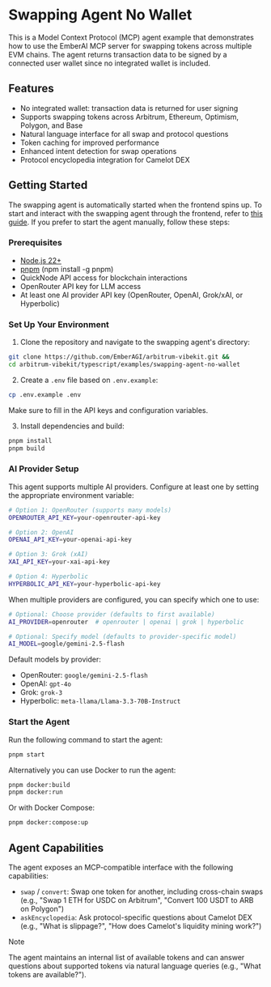 # Swapping Agent No Wallet

This is a Model Context Protocol (MCP) agent example that demonstrates how to use the EmberAI MCP server for swapping tokens across multiple EVM chains. The agent returns transaction data to be signed by a connected user wallet since no integrated wallet is included.

## Features

- No integrated wallet: transaction data is returned for user signing
- Supports swapping tokens across Arbitrum, Ethereum, Optimism, Polygon, and Base
- Natural language interface for all swap and protocol questions
- Token caching for improved performance
- Enhanced intent detection for swap operations
- Protocol encyclopedia integration for Camelot DEX

## Getting Started

The swapping agent is automatically started when the frontend spins up. To start and interact with the swapping agent through the frontend, refer to [this guide](https://github.com/EmberAGI/arbitrum-vibekit/tree/main/typescript/clients/web#quickstart). If you prefer to start the agent manually, follow these steps:

### Prerequisites

- [Node.js 22+](https://nodejs.org/)
- [pnpm](https://pnpm.io/) (npm install -g pnpm)
- QuickNode API access for blockchain interactions
- OpenRouter API key for LLM access
- At least one AI provider API key (OpenRouter, OpenAI, Grok/xAI, or Hyperbolic)

### Set Up Your Environment

1. Clone the repository and navigate to the swapping agent's directory:

```bash
git clone https://github.com/EmberAGI/arbitrum-vibekit.git &&
cd arbitrum-vibekit/typescript/examples/swapping-agent-no-wallet
```

2. Create a `.env` file based on `.env.example`:

```bash
cp .env.example .env
```

Make sure to fill in the API keys and configuration variables.

3. Install dependencies and build:

```bash
pnpm install
pnpm build
```

### AI Provider Setup

This agent supports multiple AI providers. Configure at least one by setting the appropriate environment variable:

```bash
# Option 1: OpenRouter (supports many models)
OPENROUTER_API_KEY=your-openrouter-api-key

# Option 2: OpenAI
OPENAI_API_KEY=your-openai-api-key

# Option 3: Grok (xAI)
XAI_API_KEY=your-xai-api-key

# Option 4: Hyperbolic
HYPERBOLIC_API_KEY=your-hyperbolic-api-key
```

When multiple providers are configured, you can specify which one to use:

```bash
# Optional: Choose provider (defaults to first available)
AI_PROVIDER=openrouter  # openrouter | openai | grok | hyperbolic

# Optional: Specify model (defaults to provider-specific model)
AI_MODEL=google/gemini-2.5-flash
```

Default models by provider:

- OpenRouter: `google/gemini-2.5-flash`
- OpenAI: `gpt-4o`
- Grok: `grok-3`
- Hyperbolic: `meta-llama/Llama-3.3-70B-Instruct`

### Start the Agent

Run the following command to start the agent:

```bash
pnpm start
```

Alternatively you can use Docker to run the agent:

```bash
pnpm docker:build
pnpm docker:run
```

Or with Docker Compose:

```bash
pnpm docker:compose:up
```

## Agent Capabilities

The agent exposes an MCP-compatible interface with the following capabilities:

- `swap` / `convert`: Swap one token for another, including cross-chain swaps (e.g., "Swap 1 ETH for USDC on Arbitrum", "Convert 100 USDT to ARB on Polygon")
- `askEncyclopedia`: Ask protocol-specific questions about Camelot DEX (e.g., "What is slippage?", "How does Camelot's liquidity mining work?")

> [!NOTE]
> The agent maintains an internal list of available tokens and can answer questions about supported tokens via natural language queries (e.g., "What tokens are available?").
